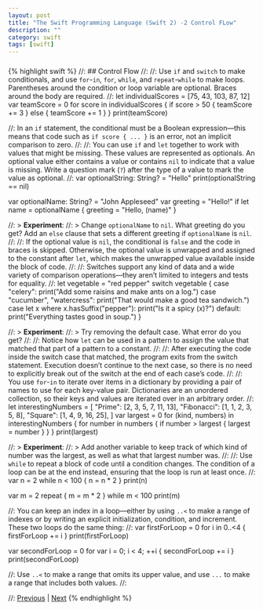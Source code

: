 ```yaml
---
layout: post
title: "The Swift Programming Language (Swift 2) -2 Control FLow"
description: ""
category: swift
tags: [swift]
---
```


###

{% highlight swift %}
//: ## Control Flow
//:
//: Use `if` and `switch` to make conditionals, and use `for`-`in`, `for`, `while`, and `repeat`-`while` to make loops. Parentheses around the condition or loop variable are optional. Braces around the body are required.
//:
let individualScores = [75, 43, 103, 87, 12]
var teamScore = 0
for score in individualScores {
    if score > 50 {
        teamScore += 3
    } else {
        teamScore += 1
    }
}
print(teamScore)

//: In an `if` statement, the conditional must be a Boolean expression—this means that code such as `if score { ... }` is an error, not an implicit comparison to zero.
//:
//: You can use `if` and `let` together to work with values that might be missing. These values are represented as optionals. An optional value either contains a value or contains `nil` to indicate that a value is missing. Write a question mark (`?`) after the type of a value to mark the value as optional.
//:
var optionalString: String? = "Hello"
print(optionalString == nil)

var optionalName: String? = "John Appleseed"
var greeting = "Hello!"
if let name = optionalName {
    greeting = "Hello, \(name)"
}

//: > **Experiment**:
//: > Change `optionalName` to `nil`. What greeting do you get? Add an `else` clause that sets a different greeting if `optionalName` is `nil`.
//:
//: If the optional value is `nil`, the conditional is `false` and the code in braces is skipped. Otherwise, the optional value is unwrapped and assigned to the constant after `let`, which makes the unwrapped value available inside the block of code.
//:
//: Switches support any kind of data and a wide variety of comparison operations—they aren’t limited to integers and tests for equality.
//:
let vegetable = "red pepper"
switch vegetable {
    case "celery":
        print("Add some raisins and make ants on a log.")
    case "cucumber", "watercress":
        print("That would make a good tea sandwich.")
    case let x where x.hasSuffix("pepper"):
        print("Is it a spicy \(x)?")
    default:
        print("Everything tastes good in soup.")
}

//: > **Experiment**:
//: > Try removing the default case. What error do you get?
//:
//: Notice how `let` can be used in a pattern to assign the value that matched that part of a pattern to a constant.
//:
//: After executing the code inside the switch case that matched, the program exits from the switch statement. Execution doesn’t continue to the next case, so there is no need to explicitly break out of the switch at the end of each case’s code.
//:
//: You use `for`-`in` to iterate over items in a dictionary by providing a pair of names to use for each key-value pair. Dictionaries are an unordered collection, so their keys and values are iterated over in an arbitrary order.
//:
let interestingNumbers = [
    "Prime": [2, 3, 5, 7, 11, 13],
    "Fibonacci": [1, 1, 2, 3, 5, 8],
    "Square": [1, 4, 9, 16, 25],
]
var largest = 0
for (kind, numbers) in interestingNumbers {
    for number in numbers {
        if number > largest {
            largest = number
        }
    }
}
print(largest)

//: > **Experiment**:
//: > Add another variable to keep track of which kind of number was the largest, as well as what that largest number was.
//:
//: Use `while` to repeat a block of code until a condition changes. The condition of a loop can be at the end instead, ensuring that the loop is run at least once.
//:
var n = 2
while n < 100 {
    n = n * 2
}
print(n)

var m = 2
repeat {
    m = m * 2
} while m < 100
print(m)

//: You can keep an index in a loop—either by using `..<` to make a range of indexes or by writing an explicit initialization, condition, and increment. These two loops do the same thing:
//:
var firstForLoop = 0
for i in 0..<4 {
    firstForLoop += i
}
print(firstForLoop)

var secondForLoop = 0
for var i = 0; i < 4; ++i {
    secondForLoop += i
}
print(secondForLoop)

//: Use `..<` to make a range that omits its upper value, and use `...` to make a range that includes both values.
//:


//: [Previous](@previous) | [Next](@next)
{% endhighlight %}
